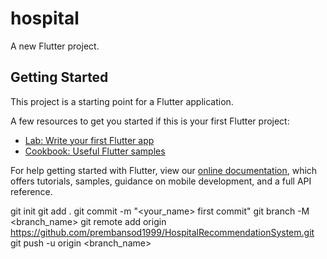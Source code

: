 # hospital

A new Flutter project.

## Getting Started

This project is a starting point for a Flutter application.

A few resources to get you started if this is your first Flutter project:

- [Lab: Write your first Flutter app](https://flutter.dev/docs/get-started/codelab)
- [Cookbook: Useful Flutter samples](https://flutter.dev/docs/cookbook)

For help getting started with Flutter, view our
[online documentation](https://flutter.dev/docs), which offers tutorials,
samples, guidance on mobile development, and a full API reference.

git init
git add .
git commit -m "<your_name> first commit"
git branch -M <branch_name>
git remote add origin https://github.com/prembansod1999/HospitalRecommendationSystem.git
git push -u origin <branch_name>
